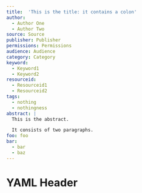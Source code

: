 ```yaml
---
title:  'This is the title: it contains a colon'
author:
  - Author One
  - Author Two
source: Source
publisher: Publisher
permissions: Permissions
audience: Audience
category: Category
keyword:
  - Keyword1
  - Keyword2
resourceid:
  - Resourceid1
  - Resourceid2
tags:
  - nothing
  - nothingness
abstract: |
  This is the abstract.

  It consists of two paragraphs.
foo: foo
bar:
  - bar
  - baz
---
```


# YAML Header
